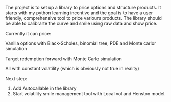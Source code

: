 The project is to set up a library to price options and structure products.
It starts with my python learning incentive and the goal is to have a user friendly, comprehensive tool to price variours products. The library should be able to calibrarte the curve and smile using raw data and show price.

Currently it can price:

Vanilla options with Black-Scholes, binomial tree, PDE and Monte carlor simulation

Target redemption forward with Monte Carlo simulation


All with constant volatility (which is obviously not true in reality)

Next step:

1. Add Autocallable in the library
2. Start volatility smile management tool with Local vol and Henston model.
